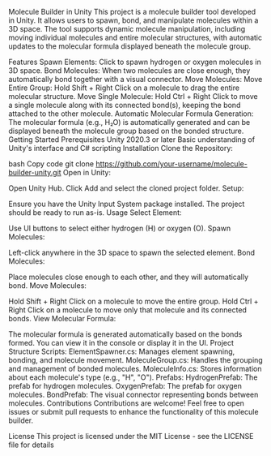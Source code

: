 Molecule Builder in Unity
This project is a molecule builder tool developed in Unity. It allows users to spawn, bond, and manipulate molecules within a 3D space. The tool supports dynamic molecule manipulation, including moving individual molecules and entire molecular structures, with automatic updates to the molecular formula displayed beneath the molecule group.

Features
Spawn Elements: Click to spawn hydrogen or oxygen molecules in 3D space.
Bond Molecules: When two molecules are close enough, they automatically bond together with a visual connector.
Move Molecules:
Move Entire Group: Hold Shift + Right Click on a molecule to drag the entire molecular structure.
Move Single Molecule: Hold Ctrl + Right Click to move a single molecule along with its connected bond(s), keeping the bond attached to the other molecule.
Automatic Molecular Formula Generation: The molecular formula (e.g., H₂O) is automatically generated and can be displayed beneath the molecule group based on the bonded structure.
Getting Started
Prerequisites
Unity 2020.3 or later
Basic understanding of Unity's interface and C# scripting
Installation
Clone the Repository:

bash
Copy code
git clone https://github.com/your-username/molecule-builder-unity.git
Open in Unity:

Open Unity Hub.
Click Add and select the cloned project folder.
Setup:

Ensure you have the Unity Input System package installed.
The project should be ready to run as-is.
Usage
Select Element:

Use UI buttons to select either hydrogen (H) or oxygen (O).
Spawn Molecules:

Left-click anywhere in the 3D space to spawn the selected element.
Bond Molecules:

Place molecules close enough to each other, and they will automatically bond.
Move Molecules:

Hold Shift + Right Click on a molecule to move the entire group.
Hold Ctrl + Right Click on a molecule to move only that molecule and its connected bonds.
View Molecular Formula:

The molecular formula is generated automatically based on the bonds formed. You can view it in the console or display it in the UI.
Project Structure
Scripts:
ElementSpawner.cs: Manages element spawning, bonding, and molecule movement.
MoleculeGroup.cs: Handles the grouping and management of bonded molecules.
MoleculeInfo.cs: Stores information about each molecule's type (e.g., "H", "O").
Prefabs:
HydrogenPrefab: The prefab for hydrogen molecules.
OxygenPrefab: The prefab for oxygen molecules.
BondPrefab: The visual connector representing bonds between molecules.
Contributions
Contributions are welcome! Feel free to open issues or submit pull requests to enhance the functionality of this molecule builder.

License
This project is licensed under the MIT License - see the LICENSE file for details
